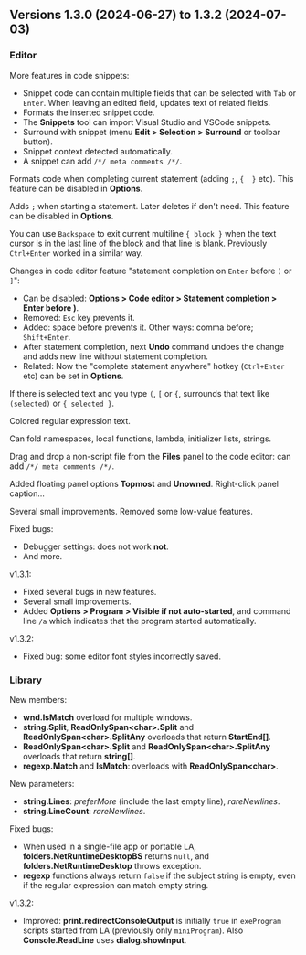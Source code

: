 ## Versions 1.3.0 (2024-06-27) to 1.3.2 (2024-07-03)

### Editor
More features in code snippets:
- Snippet code can contain multiple fields that can be selected with `Tab` or `Enter`. When leaving an edited field, updates text of related fields.
- Formats the inserted snippet code.
- The **Snippets** tool can import Visual Studio and VSCode snippets.
- Surround with snippet (menu **Edit > Selection > Surround** or toolbar button).
- Snippet context detected automatically.
- A snippet can add `/*/ meta comments /*/`.

Formats code when completing current statement (adding `;`, `{  }` etc). This feature can be disabled in **Options**.

Adds `;` when starting a statement. Later deletes if don't need. This feature can be disabled in **Options**.

You can use `Backspace` to exit current multiline `{ block }` when the text cursor is in the last line of the block and that line is blank. Previously `Ctrl+Enter` worked in a similar way.

Changes in code editor feature "statement completion on `Enter` before `)` or `]`":
- Can be disabled: **Options > Code editor > Statement completion > Enter before )**.
- Removed: `Esc` key prevents it.
- Added: space before prevents it. Other ways: comma before; `Shift+Enter`.
- After statement completion, next **Undo** command undoes the change and adds new line without statement completion.
- Related: Now the "complete statement anywhere" hotkey (`Ctrl+Enter` etc) can be set in **Options**.

If there is selected text and you type `(`, `[` or `{`, surrounds that text like `(selected)` or `{ selected }`.

Colored regular expression text.

Can fold namespaces, local functions, lambda, initializer lists, strings.

Drag and drop a non-script file from the **Files** panel to the code editor: can add `/*/ meta comments /*/`.

Added floating panel options **Topmost** and **Unowned**. Right-click panel caption...

Several small improvements. Removed some low-value features.

Fixed bugs:
- Debugger settings: does not work **not**.
- And more.

v1.3.1:
- Fixed several bugs in new features.
- Several small improvements.
- Added **Options > Program > Visible if not auto-started**, and command line `/a` which indicates that the program started automatically.

v1.3.2:
- Fixed bug: some editor font styles incorrectly saved.

### Library
New members:
- **wnd.IsMatch** overload for multiple windows.
- **string.Split**, **ReadOnlySpan\<char\>.Split** and **ReadOnlySpan\<char\>.SplitAny** overloads that return **StartEnd[]**.
- **ReadOnlySpan\<char\>.Split** and **ReadOnlySpan\<char\>.SplitAny** overloads that return **string[]**.
- **regexp.Match** and **IsMatch**: overloads with **ReadOnlySpan\<char\>**.

New parameters:
- **string.Lines**: *preferMore* (include the last empty line), *rareNewlines*.
- **string.LineCount**: *rareNewlines*.

Fixed bugs:
- When used in a single-file app or portable LA, **folders.NetRuntimeDesktopBS** returns `null`, and **folders.NetRuntimeDesktop** throws exception.
- **regexp** functions always return `false` if the subject string is empty, even if the regular expression can match empty string.

v1.3.2:
- Improved: **print.redirectConsoleOutput** is initially `true` in `exeProgram` scripts started from LA (previously only `miniProgram`). Also **Console.ReadLine** uses **dialog.showInput**.

